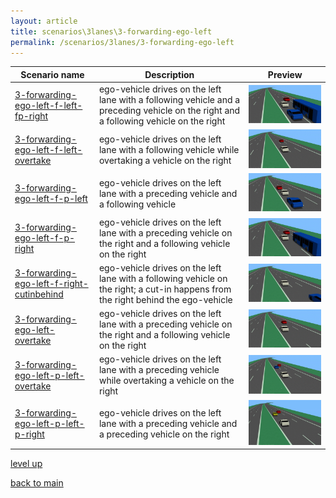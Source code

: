 ```yaml
---
layout: article
title: scenarios\3lanes\3-forwarding-ego-left
permalink: /scenarios/3lanes/3-forwarding-ego-left
---
```

| Scenario name  | Description |  Preview | 
| ------------- | ------------- | --------- |
| [3-forwarding-ego-left-f-left-fp-right](/scenarios/3lanes/3-forwarding-ego-left/3-forwarding-ego-left-f-left-fp-right.xosc)  | ego-vehicle drives on the left lane with a following vehicle and a preceding vehicle on the right and a following vehicle on the right  |  ![image](3-forwarding-ego-left-f-left-fp-right.gif)  | 
| [3-forwarding-ego-left-f-left-overtake](/scenarios/3lanes/3-forwarding-ego-left/3-forwarding-ego-left-f-left-overtake.xosc)  | ego-vehicle drives on the left lane with a following vehicle while overtaking a vehicle on the right  |  ![image](3-forwarding-ego-left-f-left-overtake.gif)  | 
| [3-forwarding-ego-left-f-p-left](/scenarios/3lanes/3-forwarding-ego-left/3-forwarding-ego-left-f-p-left.xosc)  | ego-vehicle drives on the left lane with a preceding vehicle and a following vehicle  |  ![image](3-forwarding-ego-left-f-p-left.gif)  | 
| [3-forwarding-ego-left-f-p-right](/scenarios/3lanes/3-forwarding-ego-left/3-forwarding-ego-left-f-p-right.xosc)  | ego-vehicle drives on the left lane with a preceding vehicle on the right and a following vehicle on the right  |  ![image](3-forwarding-ego-left-f-p-right.gif)  | 
| [3-forwarding-ego-left-f-right-cutinbehind](/scenarios/3lanes/3-forwarding-ego-left/3-forwarding-ego-left-f-right-cutinbehind.xosc)  | ego-vehicle drives on the left lane with a following vehicle on the right; a cut-in happens from the right behind the ego-vehicle  |  ![image](3-forwarding-ego-left-f-right-cutinbehind.gif)  | 
| [3-forwarding-ego-left-overtake](/scenarios/3lanes/3-forwarding-ego-left/3-forwarding-ego-left-overtake.xosc)  | ego-vehicle drives on the left lane with a preceding vehicle on the right and a following vehicle on the right  |  ![image](3-forwarding-ego-left-overtake.gif)  | 
| [3-forwarding-ego-left-p-left-overtake](/scenarios/3lanes/3-forwarding-ego-left/3-forwarding-ego-left-p-left-overtake.xosc)  | ego-vehicle drives on the left lane with a preceding vehicle while overtaking a vehicle on the right  |  ![image](3-forwarding-ego-left-p-left-overtake.gif)  | 
| [3-forwarding-ego-left-p-left-p-right](/scenarios/3lanes/3-forwarding-ego-left/3-forwarding-ego-left-p-left-p-right.xosc)  | ego-vehicle drives on the left lane with a preceding vehicle and a preceding vehicle on the right  |  ![image](3-forwarding-ego-left-p-left-p-right.gif)  | 

[level up](../)

[back to main](/)

